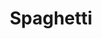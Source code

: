---
title: Spaghetti
meal: dinner
image: spaghetti.jpg
description: A hearty plate of spaghetti with classic marinara sauce.
badge: Healthy
difficulty: hard
restrictions:
  - vegetarian
  - vegan
tags:
  - italian
  - healthy
ingredients:
  - 1 lb. box of spaghetti
  - 1 jar marinara sauce
instructions:
  - Bring a large pot of water to boil.
  - Add the spaghetti to the boiling water.
  - Boil for 7 minutes, stirring occasionally.
  - Carefully drain the water out of the pot.
  - Add the jar of marinara sauce to the pot.
  - Optional - Serve with grated parmesan.
---